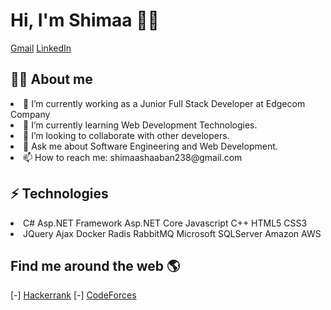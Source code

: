 #  Hi, I'm Shimaa 👩‍💻
[Gmail](shimaashaaban238@gmail.com) [LinkedIn](www.linkedin.com/in/shimaa-shaaban-83a56718b)

## 👩‍💻 About me
<li>🔭 I’m currently working as a Junior Full Stack Developer at Edgecom Company</li>
<li> 🌱 I’m currently learning Web Development Technologies.</li>
<li>👯 I’m looking to collaborate with other developers.</li> 
<li>💬 Ask me about Software Engineering and Web Development.</li>  
<li>📫 How to reach me: shimaashaaban238@gmail.com</li> 

##  ⚡ Technologies

 <li> C#  Asp.NET Framework Asp.NET Core Javascript C++ HTML5 CSS3</li>
<li>JQuery  Ajax Docker Radis RabbitMQ  Microsoft SQLServer Amazon AWS</li>
 
## Find me around the web 🌎
[-] [Hackerrank](https://www.hackerrank.com/profile/shimaashaaban238) 
[-] [CodeForces](https://codeforces.com/profile/shimaa31)
